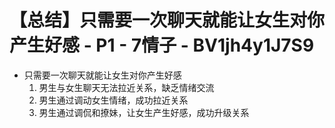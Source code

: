 # 【总结】只需要一次聊天就能让女生对你产生好感 - P1 - 7情子 - BV1jh4y1J7S9

-   只需要一次聊天就能让女生对你产生好感
    1.  男生与女生聊天无法拉近关系，缺乏情绪交流
    2.  男生通过调动女生情绪，成功拉近关系
    3.  男生通过调侃和撩妹，让女生产生好感，成功升级关系